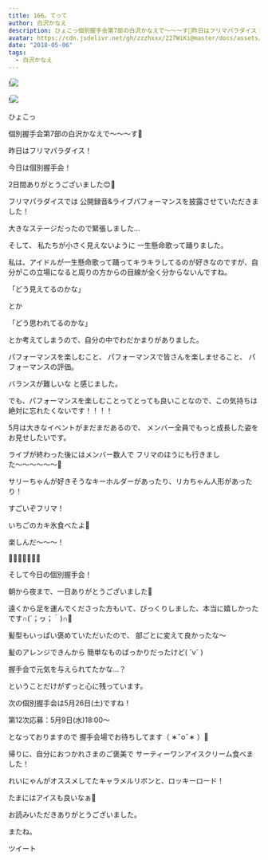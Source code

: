 ```yaml
---
title: 166。てって
author: 白沢かなえ
description: ひょこっ個別握手会第7部の白沢かなえで〜〜〜す🌷昨日はフリマパラダイス！今日は個別握手会！2日間ありがとうございました😊🌷フリマ...
avatar: https://cdn.jsdelivr.net/gh/zzzhxxx/227WiKi@master/docs/assets/photo/avatar/kanae.jpg
date: "2018-05-06"
tags:
  - 白沢かなえ
---
```


!![](https://cdn.jsdelivr.net/gh/zzzhxxx/227WiKi-image@master/blog-image/kanae-2018-05-06_1.jpg)

!![](https://cdn.jsdelivr.net/gh/zzzhxxx/227WiKi-image@master/blog-image/kanae-2018-05-06_2.jpg)






ひょこっ






個別握手会第7部の白沢かなえで〜〜〜す🌷









昨日はフリマパラダイス！

今日は個別握手会！



2日間ありがとうございました😊🌷









フリマパラダイスでは
公開録音&ライブパフォーマンスを披露させていただきました！




大きなステージだったので緊張しました…

そして、
私たちが小さく見えないように
一生懸命歌って踊りました。





私は、アイドルが一生懸命歌って踊ってキラキラしてるのが好きなのですが、自分がこの立場になると周りの方からの目線が全く分からないんですね。




「どう見えてるのかな」

とか

「どう思われてるのかな」

とか考えてしまうので、自分の中でわだかまりがありました。




パフォーマンスを楽しむこと、
パフォーマンスで皆さんを楽しませること、
パフォーマンスの評価。


バランスが難しいな と感じました。



でも、パフォーマンスを楽しむことってとっても良いことなので、この気持ちは絶対に忘れたくないです！！！！



5月は大きなイベントがまだまだあるので、
メンバー全員でもっと成長した姿をお見せしたいです。









ライブが終わった後にはメンバー数人で
フリマのほうにも行きました〜〜〜〜〜〜🧡



サリーちゃんが好きそうなキーホルダーがあったり、リカちゃん人形があったり！


すごいぞフリマ！





いちごのカキ氷食べたよ🐰




楽しんだ〜〜〜！






🌷🐶🌷🐶🌷🐶🌷











そして今日の個別握手会！





朝から夜まで、一日ありがとうございました🐰



遠くから足を運んでくださった方もいて、びっくりしました、本当に嬉しかったです∩(´；ヮ；｀)∩🧡






髪型もいっぱい褒めていただいたので、
部ごとに変えて良かったな〜


髪のアレンジできんから
簡単なものばっかりだったけど( ˘v˘ )










握手会で元気を与えられてたかな…？


ということだけがずっと心に残っています。











次の個別握手会は5月26日(土)ですね！





第12次応募：5月9日(水)18:00〜


となっておりますので
握手会場でお待ちしてます（ ∗   ̑ o   ̑ ∗ ）🧡













帰りに、自分におつかれさまのご褒美で
サーティーワンアイスクリーム食べました！


れいにゃんがオススメしてたキャラメルリボンと、ロッキーロード！








たまにはアイスも良いなぁ🍨









お読みいただきありがとうございました。

またね。


ツイート



